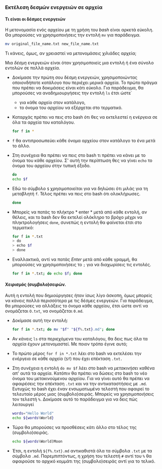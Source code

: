 ### Εκτέλεση δεσμών ενεργειών σε αρχεία

#### Τι είναι οι δέσμες ενεργειών

Η μετονομασία ενός αρχείου με τη χρήση του *bash* είναι αρκετά εύκολη. Θα μπορούσες να χρησιμοποιήσεις την εντολή `mv` για παράδειγμα.

```bash
mv original_file_name.txt new_file_name.txt
```

Τι κάνεις, όμως, αν χρειαστεί να μετονομάσεις χιλιάδες αρχεία;

Μια *δέσμη* ενεργειών είναι όταν χρησιμοποιείς μια εντολή ή ένα σύνολο εντολών σε πολλά αρχεία.

- Δοκίμασε την πρώτη σου δέσμη ενεργειών, χρησιμοποιώντας οποιονδήποτε κατάλογο που περιέχει μερικά αρχεία. Το πρώτο πράγμα που πρέπει να δοκιμάσεις είναι κάτι εύκολο. Για παράδειγμα, θα μπορούσες να αναδημιουργήσεις την εντολή `ls` έτσι ώστε˙
   - για κάθε αρχείο στον κατάλογο,
   - το όνομα του αρχείου να εξέρχεται στο τερματικό.

- Καταρχάς πρέπει να πεις στο bash ότι θες να εκτελεστεί η ενέργεια σε όλα τα αρχεία του καταλόγου.

    ```bash
    for f in *
    ```

- ` f ` θα αντιπροσωπεύει κάθε όνομα αρχείου στον κατάλογο το ένα μετά το άλλο.

- Στη συνέχεια θα πρέπει να πεις στο bash τι πρέπει να κάνει με το όνομα του κάθε αρχείου. Σ' αυτή την περίπτωση θες να γίνει `echo` το όνομα του αρχείου στην τυπική έξοδο.

    ```bash
    do
    echo $f
    ```

- Εδώ το σύμβολο `$` χρησιμοποιείται για να δηλώσει ότι μιλάς για τη μεταβλητή `f`. Τέλος πρέπει να πεις στο bash ότι ολοκλήρωσες.

    ```bash
    done
    ```

- Μπορείς να πατάς το πλήκτρο * enter * μετά από κάθε εντολή, αν θέλεις, και το bash δεν θα εκτελεί ολόκληρο το βρόχο μέχρι να πληκτρολογήσεις ` done `, συνεπώς η εντολή θα φαίνεται έτσι στο τερματικό:

    ```bash
    for f in *.txt
    > do
    > echo $f
    > done
    ```

- Εναλλακτικά, αντί να πατάς *Enter* μετά από κάθε γραμμή, θα μπορούσες να χρησιμοποιήσεις το `;` για να διαχωρίσεις τις εντολές.

    ```bash
    for f in *.txt; do echo $f; done
    ```

#### Χειρισμός (συμβολο)σειρών.

Αυτή η εντολή που δημιούργησες ήταν ίσως λίγο άσκοπη, όμως μπορείς να κάνεις πολλά περισσότερα με τις δέσμες ενεργειών. Για παράδειγμα, θα μπορούσες να αλλάξεις το όνομα κάθε αρχείου, έτσι ώστε αντί να ονομάζεται `O.txt`, να ονομάζεται `0.md`.

- Δοκίμασε αυτή την εντολή:

    ```bash
    for f in *.txt; do mv "$f" "${f%.txt}.md"; done
    ```

- Αν κάνεις `ls` στα περιεχόμενα του καταλόγου, θα δεις πως όλα τα αρχεία έχουν μετονομαστεί. Με ποιον τρόπο έγινε αυτό;

- Το πρώτο μέρος `for f in *.txt` λέει στο bash να εκτελέσει την ενέργεια σε κάθε αρχείο (`$f`) που έχει επέκταση `.txt.`

- Στη συνέχεια η εντολή `do mv $f` λέει στο bash να *μετακινήσει* καθένα απ' αυτά τα αρχεία. Κατόπιν θα πρέπει να δώσεις στο bash το νέο όνομα του μετακινούμενου αρχείου. Για να γίνει αυτό θα πρέπει να αφαιρέσεις την επέκταση `.txt` και να την αντικαταστήσεις με `.md`. Ευτυχώς το bash έχει έναν ενσωματωμένο τελεστή που αφαιρεί το τελευταίο μέρος μιας (συμβολο)σειράς. Μπορείς να χρησιμοποιήσεις τον τελεστή `%`. Δοκίμασε αυτό το παράδειγμα για να δεις πώς λειτουργεί

    ```bash
    words="Hello World"
    echo ${words%World}
    ```

- Τώρα θα μπορούσες να προσθέσεις κάτι άλλο στο τέλος της (συμβολο)σειράς.

    ```bash
    echo ${words%World)Moon
    ```

- Έτσι, η εντολή `${f%.txt}.md` αντικαθιστά όλα τα σύμβολα `.txt` με τα σύμβολα `.md`. Παρεμπιπτόντως, η χρήση του τελεστή `#` αντί του `%` θα αφαιρούσε το αρχικό κομμάτι της (συμβολο)σειράς  αντί για το τελικό.

